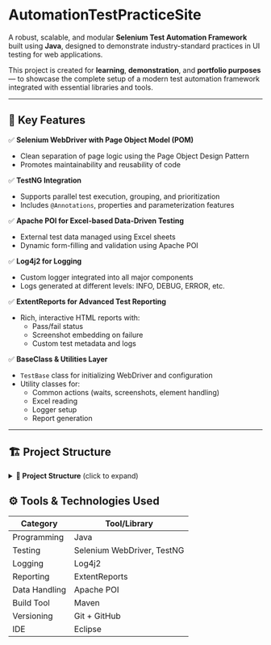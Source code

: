 # AutomationTestPracticeSite


A robust, scalable, and modular **Selenium Test Automation Framework** built using **Java**, designed to demonstrate industry-standard practices in UI testing for web applications.

This project is created for **learning**, **demonstration**, and **portfolio purposes** — to showcase the complete setup of a modern test automation framework integrated with essential libraries and tools.

---

## 🚀 Key Features

✅ **Selenium WebDriver with Page Object Model (POM)**  
- Clean separation of page logic using the Page Object Design Pattern  
- Promotes maintainability and reusability of code

✅ **TestNG Integration**  
- Supports parallel test execution, grouping, and prioritization  
- Includes `@Annotations`, properties and parameterization features

✅ **Apache POI for Excel-based Data-Driven Testing**  
- External test data managed using Excel sheets  
- Dynamic form-filling and validation using Apache POI

✅ **Log4j2 for Logging**  
- Custom logger integrated into all major components  
- Logs generated at different levels: INFO, DEBUG, ERROR, etc.

✅ **ExtentReports for Advanced Test Reporting**  
- Rich, interactive HTML reports with:
  - Pass/fail status  
  - Screenshot embedding on failure  
  - Custom test metadata and logs

✅ **BaseClass & Utilities Layer**  
- `TestBase` class for initializing WebDriver and configuration  
- Utility classes for:
  - Common actions (waits, screenshots, element handling)  
  - Excel reading  
  - Logger setup  
  - Report generation

---

## 🏗️ Project Structure

<details> <summary><strong>📁 Project Structure</strong> (click to expand)</summary>

AutomationTest_PracticeSite/
├── pom.xml # Maven build configuration
├── README.md # Project documentation
├── uBlock.xpi # Firefox adblocker extension for test stability
├── test-output/ # Auto-generated TestNG reports
├── logs/ # Application logs generated via Log4j2
├── reports/ # ExtentReports HTML output
├── screenshots/ # Screenshots during test execution
├── testCasesImages/ # Static image assets for test cases
├── testData/ # Excel or CSV files used for data-driven testing
├── target/ # Maven compiled classes and reports
├── src/
│ ├── test/
│ │ ├── java/
│ │ │ └── com/
│ │ │ └── automationtestexercise/
│ │ │ ├── pageObjects/ # Page Object Model classes
│ │ │ ├── testBase/ # WebDriver config & base setup
│ │ │ ├── testCases/ # Test classes using TestNG
│ │ │ └── utilities/ # Common helpers (paths, waits, logger)
│ └── test/
│ └── resources/
│ └── log4j2.xml # Log4j2 configuration file
</details>

## ⚙️ Tools & Technologies Used

| Category       | Tool/Library                  |
|----------------|-------------------------------|
| Programming    | Java                          |
| Testing        | Selenium WebDriver, TestNG    |
| Logging        | Log4j2                        |
| Reporting      | ExtentReports                 |
| Data Handling  | Apache POI                    |
| Build Tool     | Maven                         |
| Versioning     | Git + GitHub                  |
| IDE            | Eclipse                       |



